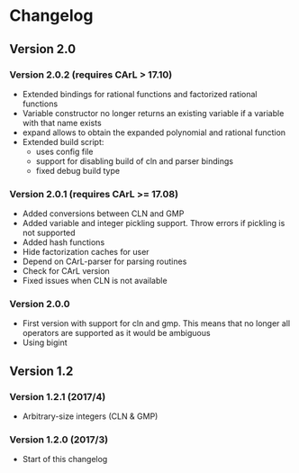 Changelog
=========



Version 2.0
-----------

### Version 2.0.2 (requires CArL > 17.10)
- Extended bindings for rational functions and factorized rational functions
- Variable constructor no longer returns an existing variable if a variable with that name exists
- expand allows to obtain the expanded polynomial and rational function
- Extended build script:
    * uses config file
    * support for disabling build of cln and parser bindings
    * fixed debug build type

### Version 2.0.1 (requires CArL >= 17.08)
- Added conversions between CLN and GMP
- Added variable and integer pickling support. Throw errors if pickling is not supported
- Added hash functions
- Hide factorization caches for user
- Depend on CArL-parser for parsing routines
- Check for CArL version
- Fixed issues when CLN is not available


### Version 2.0.0
- First version with support for cln and gmp.
  This means that no longer all operators are supported as it would be ambiguous
- Using bigint



Version 1.2
-----------

### Version 1.2.1 (2017/4)

- Arbitrary-size integers (CLN & GMP)


### Version 1.2.0 (2017/3)
- Start of this changelog
